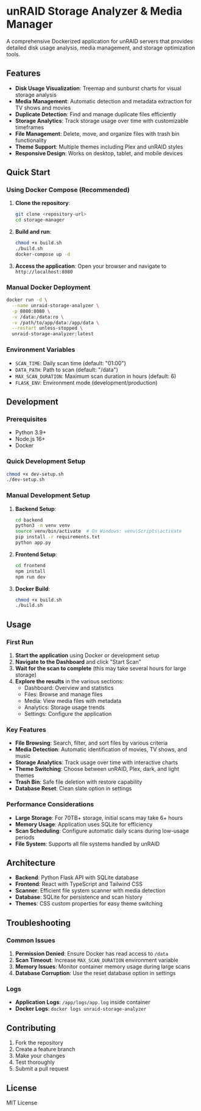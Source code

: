 # unRAID Storage Analyzer & Media Manager

A comprehensive Dockerized application for unRAID servers that provides detailed disk usage analysis, media management, and storage optimization tools.

## Features

- **Disk Usage Visualization**: Treemap and sunburst charts for visual storage analysis
- **Media Management**: Automatic detection and metadata extraction for TV shows and movies
- **Duplicate Detection**: Find and manage duplicate files efficiently
- **Storage Analytics**: Track storage usage over time with customizable timeframes
- **File Management**: Delete, move, and organize files with trash bin functionality
- **Theme Support**: Multiple themes including Plex and unRAID styles
- **Responsive Design**: Works on desktop, tablet, and mobile devices

## Quick Start

### Using Docker Compose (Recommended)

1. **Clone the repository**:
   ```bash
   git clone <repository-url>
   cd storage-manager
   ```

2. **Build and run**:
   ```bash
   chmod +x build.sh
   ./build.sh
   docker-compose up -d
   ```

3. **Access the application**:
   Open your browser and navigate to `http://localhost:8080`

### Manual Docker Deployment

```bash
docker run -d \
  --name unraid-storage-analyzer \
  -p 8080:8080 \
  -v /data:/data:ro \
  -v /path/to/app/data:/app/data \
  --restart unless-stopped \
  unraid-storage-analyzer:latest
```

### Environment Variables

- `SCAN_TIME`: Daily scan time (default: "01:00")
- `DATA_PATH`: Path to scan (default: "/data")
- `MAX_SCAN_DURATION`: Maximum scan duration in hours (default: 6)
- `FLASK_ENV`: Environment mode (development/production)

## Development

### Prerequisites

- Python 3.9+
- Node.js 16+
- Docker

### Quick Development Setup

```bash
chmod +x dev-setup.sh
./dev-setup.sh
```

### Manual Development Setup

1. **Backend Setup**:
   ```bash
   cd backend
   python3 -m venv venv
   source venv/bin/activate  # On Windows: venv\Scripts\activate
   pip install -r requirements.txt
   python app.py
   ```

2. **Frontend Setup**:
   ```bash
   cd frontend
   npm install
   npm run dev
   ```

3. **Docker Build**:
   ```bash
   chmod +x build.sh
   ./build.sh
   ```

## Usage

### First Run

1. **Start the application** using Docker or development setup
2. **Navigate to the Dashboard** and click "Start Scan"
3. **Wait for the scan to complete** (this may take several hours for large storage)
4. **Explore the results** in the various sections:
   - Dashboard: Overview and statistics
   - Files: Browse and manage files
   - Media: View media files with metadata
   - Analytics: Storage usage trends
   - Settings: Configure the application

### Key Features

- **File Browsing**: Search, filter, and sort files by various criteria
- **Media Detection**: Automatic identification of movies, TV shows, and music
- **Storage Analytics**: Track usage over time with interactive charts
- **Theme Switching**: Choose between unRAID, Plex, dark, and light themes
- **Trash Bin**: Safe file deletion with restore capability
- **Database Reset**: Clean slate option in settings

### Performance Considerations

- **Large Storage**: For 70TB+ storage, initial scans may take 6+ hours
- **Memory Usage**: Application uses SQLite for efficiency
- **Scan Scheduling**: Configure automatic daily scans during low-usage periods
- **File System**: Supports all file systems handled by unRAID

## Architecture

- **Backend**: Python Flask API with SQLite database
- **Frontend**: React with TypeScript and Tailwind CSS
- **Scanner**: Efficient file system scanner with media detection
- **Database**: SQLite for persistence and scan history
- **Themes**: CSS custom properties for easy theme switching

## Troubleshooting

### Common Issues

1. **Permission Denied**: Ensure Docker has read access to `/data`
2. **Scan Timeout**: Increase `MAX_SCAN_DURATION` environment variable
3. **Memory Issues**: Monitor container memory usage during large scans
4. **Database Corruption**: Use the reset database option in settings

### Logs

- **Application Logs**: `/app/logs/app.log` inside container
- **Docker Logs**: `docker logs unraid-storage-analyzer`

## Contributing

1. Fork the repository
2. Create a feature branch
3. Make your changes
4. Test thoroughly
5. Submit a pull request

## License

MIT License 
